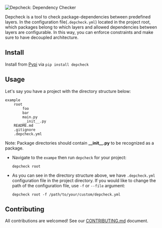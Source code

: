![Depcheck: Dependency Checker](https://images2.imgbox.com/da/85/J5OEzbAH_o.jpg)

Depcheck is a tool to check package-dependencies between predefined layers. 
In the configuration file(`.depcheck.yml`) located in the project root, 
which packages belong to which layers and allowed dependencies between 
layers are configurable. In this way, you can enforce constraints and make sure to have decoupled architecture.

## Install
Install from [Pypi][pypi-link] via `pip install depcheck`
    
## Usage
Let's say you have a project with the directory structure below:
```text
example
    root
        foo
        bar
        main.py
        __init__.py
    README.md
    .gitignore
    .depcheck.yml
```
Note: Package directories should contain **\_\_init\_\_.py** to be recognized as a package.
- Navigate to the `exampe` then run `depcheck` for your project:
    ```shell
    depcheck root
    ```
- As you can see in the directory structure above, we have `.depcheck.yml` 
  configuration file in the project directory. If you would like to change 
  the path of the configuration file, use `-f` or `--file` argument:
    ```shell
    depcheck root -f /path/to/your/custom/depcheck.yml
    ```

## Contributing
All contributions are welcomed! See our [CONTRIBUTING.md][contribution] document.


<!-- Links -->
[hexagonal-architecture]: https://en.wikipedia.org/wiki/Hexagonal_architecture_(software)
[upgrade-python-version]: ./docs/upgrade-python-version.md
[update-project-dependencies]: ./docs/upgrade-python-version.md
[pypi-link]: https://pypi.org/project/depcheck/
[contribution]: ./CONTRIBUTING.md
